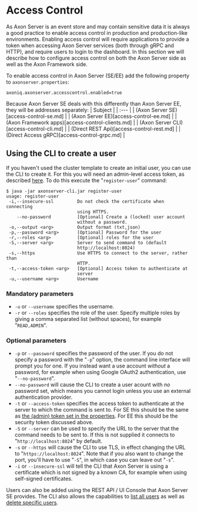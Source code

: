 # Access Control

As Axon Server is an event store and may contain sensitive data it is always a good practice to enable access control in production and production-like environments. Enabling access control will require applications to provide a token when accessing Axon Server services \(both through gRPC and HTTP\), and require users to login to the dashboard.‌ In this section we will describe how to configure access control on both the Axon Server side as well as the Axon Framework side.

To enable access control in Axon Server \(SE/EE\) add the following property to `axonserver.properties`:

```text
axoniq.axonserver.accesscontrol.enabled=true
```

Because Axon Server SE deals with this differently than Axon Server EE, they will be addresses separately:
| Subject |
| :--- |
| (Axon Server SE)[access-control-se.md] |
| (Axon Server EE)[access-control-ee.md] |
| (Axon Framework apps)[access-control-clients.md] |
| (Axon Server CLI)[access-control-cli.md] |
| (Direct REST Api)[access-control-rest.md] |
| (Direct Access gRPC)[access-control-grpc.md] |

## Using the CLI to create a user

If you haven't used the cluster template to create an initial user, you can use the CLI to create it. For this you will need an admin-level access token, as described [here](access-control-cli.md). To do this execute the "`register-user`" command:

```text
$ java -jar axonserver-cli.jar register-user
usage: register-user
 -i,--insecure-ssl         Do not check the certificate when connecting
                           using HTTPS.
    --no-password          [Optional] Create a (locked) user account
                           without a password.
 -o,--output <arg>         Output format (txt,json)
 -p,--password <arg>       [Optional] Password for the user
 -r,--roles <arg>          [Optional] roles for the user
 -S,--server <arg>         Server to send command to (default
                           http://localhost:8024)
 -s,--https                Use HTTPS to connect to the server, rather than
                           HTTP.
 -t,--access-token <arg>   [Optional] Access token to authenticate at
                           server
 -u,--username <arg>       Username
```

### Mandatory parameters

* `-u` or `--username` specifies the username.
* `-r` or `--roles` specifies the role of the user. Specify multiple roles by giving a comma separated list \(without spaces\), for example "`READ,ADMIN`". 

### Optional parameters

* `-p` or `--password` specifies the password of the user. If you do not specify a password with the "`-p`" option, the command line interface will prompt you for one. If you instead want a use account _without_ a password‌, for example when using Google OAuth2 authentication, use "`--no-password`".
* `--no-password` will cause the CLI to create a user acount with _no_ password set, which means you cannot login unless you use an external authentication provider.
* `-t` or `--access-token` specifies the access token to authenticate at the server to which the command is sent to. For SE this should be the same as [the (admin) token set in the properties](access-control-se.md). For EE this should be the security token discussed above.
* `-S` or `--server` can be used to specify the URL to the server that the command needs to be sent to. If this is not supplied it connects to "`http://localhost:8024`" by default.
* `-s` or `--https` will cause the CLI to use TLS, in effect changing the URL to "`https://localhost:8024`". Note that if you also want to change the port, you'll have to use "`-S`", in which case you can leave out "`-s`".
* `-i` or `--insecure-ssl` will tell the CLI that Axon Server is using a certificate which is not signed by a known CA, for example when using self-signed certificates.

Users can also be added using the REST API / UI Console that Axon Server SE provides. The CLI also allows the capabilities to [list all users](../administration/admin-configuration/command-line-interface.md#users) as well as [delete specific users](../administration/admin-configuration/command-line-interface.md#users).
